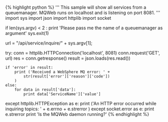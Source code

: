 {% highlight python %}
'''
 This sample will show all services from a queuemanager.
 MQWeb runs on localhost and is listening on port 8081. 
'''
import sys
import json
import httplib
import socket

if len(sys.argv) < 2 :
	print 'Please pass me the name of a queuemanager as argument'
	sys.exit(1)

url = "/api/service/inquire/" + sys.argv[1];

try:
	conn = httplib.HTTPConnection('localhost', 8081)
	conn.request('GET', url)
	res = conn.getresponse()
	result = json.loads(res.read())

	if 'error' in result:
		print ('Received a WebSphere MQ error: ' +	
			str(result['error']['reason']['code'])
		)
	else:
		for data in result['data']:
			print data['ServiceName']['value']

except httplib.HTTPException as e:
	print ('An HTTP error occurred while inquiring topics: ' +
		e.errno + e.strerror
	)
except socket.error as e:
	print e.strerror
	print 'Is the MQWeb daemon running?'
{% endhighlight %}
